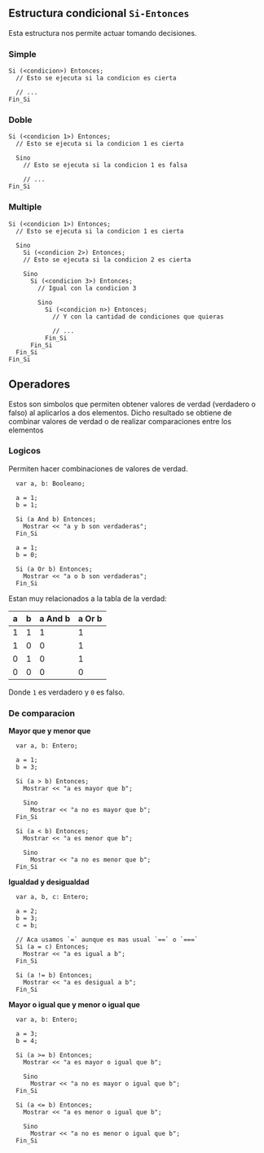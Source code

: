 ## Estructura condicional `Si-Entonces`

Esta estructura nos permite actuar tomando decisiones.

### Simple

```
Si (<condicion>) Entonces;
  // Esto se ejecuta si la condicion es cierta

  // ...
Fin_Si
```

### Doble

```
Si (<condicion 1>) Entonces;
  // Esto se ejecuta si la condicion 1 es cierta

  Sino
    // Esto se ejecuta si la condicion 1 es falsa

    // ...
Fin_Si
```

### Multiple

```
Si (<condicion 1>) Entonces;
  // Esto se ejecuta si la condicion 1 es cierta

  Sino
    Si (<condicion 2>) Entonces;
    // Esto se ejecuta si la condicion 2 es cierta

    Sino
      Si (<condicion 3>) Entonces;
        // Igual con la condicion 3

        Sino
          Si (<condicion n>) Entonces;
            // Y con la cantidad de condiciones que quieras

            // ...
          Fin_Si
      Fin_Si
  Fin_Si
Fin_Si
```

## Operadores

Estos son simbolos que permiten obtener valores de verdad (verdadero o falso) al aplicarlos a dos elementos. Dicho resultado se obtiene de combinar valores de verdad o de realizar comparaciones entre los elementos

### Logicos

Permiten hacer combinaciones de valores de verdad.

```
  var a, b: Booleano;

  a = 1;
  b = 1;

  Si (a And b) Entonces;
    Mostrar << "a y b son verdaderas";
  Fin_Si

  a = 1;
  b = 0;

  Si (a Or b) Entonces;
    Mostrar << "a o b son verdaderas";
  Fin_Si
```
Estan muy relacionados a la tabla de la verdad:

| a | b | a And b | a Or b |
|---|---|---------|--------|
| 1 | 1 |    1    |   1    |
| 1 | 0 |    0    |   1    |
| 0 | 1 |    0    |   1    |
| 0 | 0 |    0    |   0    |

Donde `1` es verdadero y `0` es falso.

### De comparacion

**Mayor que y menor que**

```
  var a, b: Entero;

  a = 1;
  b = 3;

  Si (a > b) Entonces;
    Mostrar << "a es mayor que b";

    Sino
      Mostrar << "a no es mayor que b";
  Fin_Si

  Si (a < b) Entonces;
    Mostrar << "a es menor que b";

    Sino
      Mostrar << "a no es menor que b";
  Fin_Si
```
**Igualdad y desigualdad**

```
  var a, b, c: Entero;

  a = 2;
  b = 3;
  c = b;

  // Aca usamos `=` aunque es mas usual `==` o `===`
  Si (a = c) Entonces;
    Mostrar << "a es igual a b";
  Fin_Si

  Si (a != b) Entonces;
    Mostrar << "a es desigual a b";
  Fin_Si
```
**Mayor o igual que y menor o igual que**

```
  var a, b: Entero;

  a = 3;
  b = 4;

  Si (a >= b) Entonces;
    Mostrar << "a es mayor o igual que b";

    Sino
      Mostrar << "a no es mayor o igual que b";
  Fin_Si

  Si (a <= b) Entonces;
    Mostrar << "a es menor o igual que b";

    Sino
      Mostrar << "a no es menor o igual que b";
  Fin_Si
```

